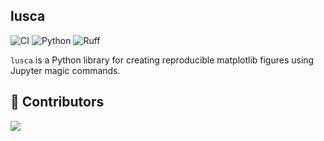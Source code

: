 ## lusca

![CI](https://github.com/evmckinney9/lusca/actions/workflows/ci.yml/badge.svg?branch=main)
![Python](https://img.shields.io/badge/python-3.12-blue.svg)
![Ruff](https://img.shields.io/badge/linter-ruff-green.svg)

`lusca` is a Python library for creating reproducible matplotlib figures using Jupyter magic commands.

## 👯 Contributors
<a href = "https://github.com/evmckinney9/lusca/graphs/contributors">
  <img src = "https://contrib.rocks/image?repo=evmckinney9/lusca"/>
</a>
